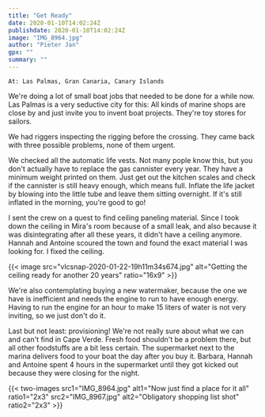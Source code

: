 ```yaml
---
title: "Get Ready"
date: 2020-01-10T14:02:24Z
publishdate: 2020-01-10T14:02:24Z
image: "IMG_8964.jpg"
author: "Pieter Jan"
gpx: ""
summary: ""
---
```


`At: Las Palmas, Gran Canaria, Canary Islands`

We're doing a lot of small boat jobs that needed to be done for a while now. Las Palmas is a very seductive city for this: All kinds of marine shops are close by and just invite you to invent boat projects. They're toy stores for sailors.

We had riggers inspecting the rigging before the crossing. They came back with three possible problems, none of them urgent.

We checked all the automatic life vests. Not many pople know this, but you don't actually have to replace the gas cannister every year. They have a minimum weight printed on them. Just get out the kitchen scales and check if the cannister is still heavy enough, which means full. Inflate the life jacket by blowing into the little tube and leave them sitting overnight. If it's still inflated in the morning, you're good to go!

I sent the crew on a quest to find ceiling paneling material. Since I took down the ceiling in Mira's room because of a small leak, and also because it was disintegrating after all these years, it didn't have a ceiling anymore. Hannah and Antoine scoured the town and found the exact material I was looking for. I fixed the ceiling.

{{< image src="vlcsnap-2020-01-22-19h11m34s674.jpg" alt="Getting the ceiling ready for another 20 years" ratio="16x9" >}}

We're also contemplating buying a new watermaker, because the one we have is inefficient and needs the engine to run to have enough energy. Having to run the engine for an hour to make 15 liters of water is not very inviting, so we just don't do it.

Last but not least: provisioning! We're not really sure about what we can and can't find in Cape Verde. Fresh food shouldn't be a problem there, but all other foodstuffs are a bit less certain. The supermarket next to the marina delivers food to your boat the day after you buy it. Barbara, Hannah and Antoine spent 4 hours in the supermarket until they got kicked out because they were closing for the night.

{{< two-images src1="IMG_8964.jpg" alt1="Now just find a place for it all" ratio1="2x3" src2="IMG_8967.jpg" alt2="Obligatory shopping list shot" ratio2="2x3" >}}

